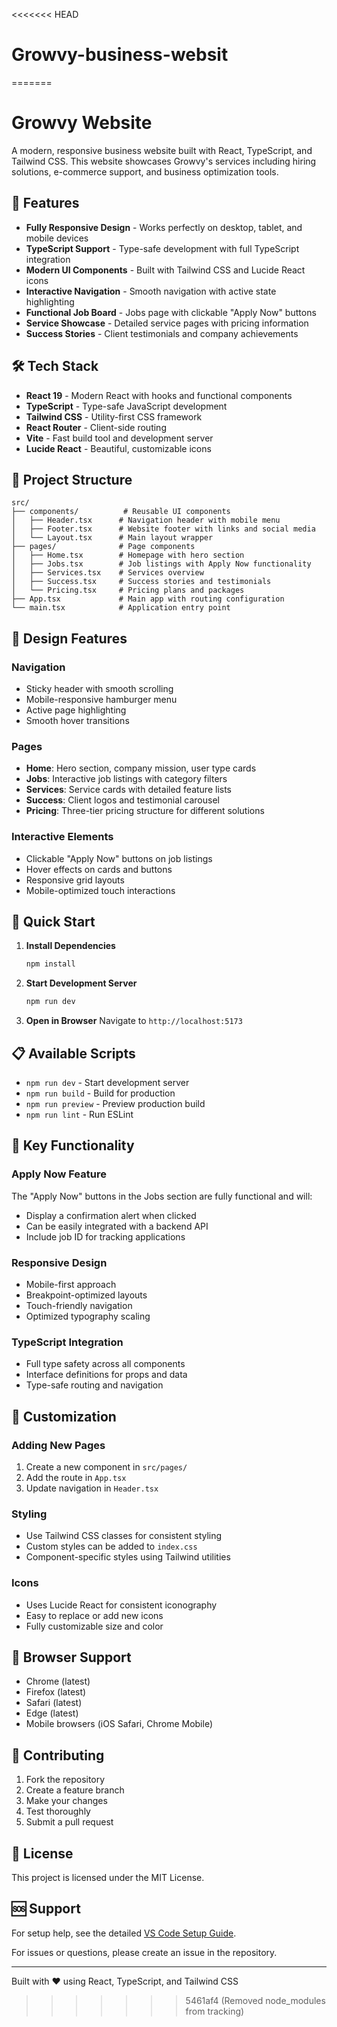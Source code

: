 <<<<<<< HEAD
# Growvy-business-websit
=======
# Growvy Website

A modern, responsive business website built with React, TypeScript, and Tailwind CSS. This website showcases Growvy's services including hiring solutions, e-commerce support, and business optimization tools.

## 🚀 Features

- **Fully Responsive Design** - Works perfectly on desktop, tablet, and mobile devices
- **TypeScript Support** - Type-safe development with full TypeScript integration
- **Modern UI Components** - Built with Tailwind CSS and Lucide React icons
- **Interactive Navigation** - Smooth navigation with active state highlighting
- **Functional Job Board** - Jobs page with clickable "Apply Now" buttons
- **Service Showcase** - Detailed service pages with pricing information
- **Success Stories** - Client testimonials and company achievements

## 🛠️ Tech Stack

- **React 19** - Modern React with hooks and functional components
- **TypeScript** - Type-safe JavaScript development
- **Tailwind CSS** - Utility-first CSS framework
- **React Router** - Client-side routing
- **Vite** - Fast build tool and development server
- **Lucide React** - Beautiful, customizable icons

## 📁 Project Structure

```
src/
├── components/          # Reusable UI components
│   ├── Header.tsx      # Navigation header with mobile menu
│   ├── Footer.tsx      # Website footer with links and social media
│   └── Layout.tsx      # Main layout wrapper
├── pages/              # Page components
│   ├── Home.tsx        # Homepage with hero section
│   ├── Jobs.tsx        # Job listings with Apply Now functionality
│   ├── Services.tsx    # Services overview
│   ├── Success.tsx     # Success stories and testimonials
│   └── Pricing.tsx     # Pricing plans and packages
├── App.tsx             # Main app with routing configuration
└── main.tsx            # Application entry point
```

## 🎨 Design Features

### Navigation
- Sticky header with smooth scrolling
- Mobile-responsive hamburger menu
- Active page highlighting
- Smooth hover transitions

### Pages
- **Home**: Hero section, company mission, user type cards
- **Jobs**: Interactive job listings with category filters
- **Services**: Service cards with detailed feature lists
- **Success**: Client logos and testimonial carousel
- **Pricing**: Three-tier pricing structure for different solutions

### Interactive Elements
- Clickable "Apply Now" buttons on job listings
- Hover effects on cards and buttons
- Responsive grid layouts
- Mobile-optimized touch interactions

## 🚀 Quick Start

1. **Install Dependencies**
   ```bash
   npm install
   ```

2. **Start Development Server**
   ```bash
   npm run dev
   ```

3. **Open in Browser**
   Navigate to `http://localhost:5173`

## 📋 Available Scripts

- `npm run dev` - Start development server
- `npm run build` - Build for production
- `npm run preview` - Preview production build
- `npm run lint` - Run ESLint

## 🎯 Key Functionality

### Apply Now Feature
The "Apply Now" buttons in the Jobs section are fully functional and will:
- Display a confirmation alert when clicked
- Can be easily integrated with a backend API
- Include job ID for tracking applications

### Responsive Design
- Mobile-first approach
- Breakpoint-optimized layouts
- Touch-friendly navigation
- Optimized typography scaling

### TypeScript Integration
- Full type safety across all components
- Interface definitions for props and data
- Type-safe routing and navigation

## 🔧 Customization

### Adding New Pages
1. Create a new component in `src/pages/`
2. Add the route in `App.tsx`
3. Update navigation in `Header.tsx`

### Styling
- Use Tailwind CSS classes for consistent styling
- Custom styles can be added to `index.css`
- Component-specific styles using Tailwind utilities

### Icons
- Uses Lucide React for consistent iconography
- Easy to replace or add new icons
- Fully customizable size and color

## 📱 Browser Support

- Chrome (latest)
- Firefox (latest)
- Safari (latest)
- Edge (latest)
- Mobile browsers (iOS Safari, Chrome Mobile)

## 🤝 Contributing

1. Fork the repository
2. Create a feature branch
3. Make your changes
4. Test thoroughly
5. Submit a pull request

## 📄 License

This project is licensed under the MIT License.

## 🆘 Support

For setup help, see the detailed [VS Code Setup Guide](./VS_CODE_SETUP_GUIDE.md).

For issues or questions, please create an issue in the repository.

---

Built with ❤️ using React, TypeScript, and Tailwind CSS

>>>>>>> 5461af4 (Removed node_modules from tracking)
